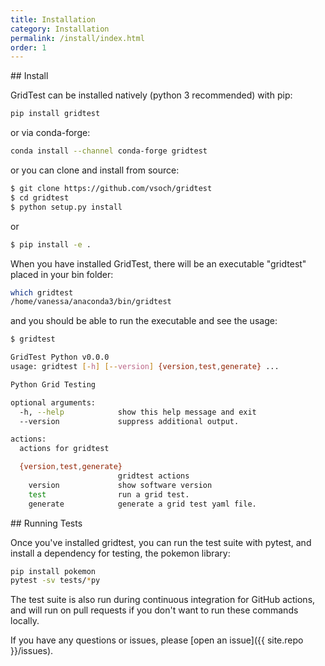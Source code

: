 ```yaml
---
title: Installation
category: Installation
permalink: /install/index.html
order: 1
---
```


<a id="install">
## Install

GridTest can be installed natively (python 3 recommended) with pip:

```bash
pip install gridtest
```

or via conda-forge:

```bash
conda install --channel conda-forge gridtest
```

or you can clone and install from source:

```bash
$ git clone https://github.com/vsoch/gridtest
$ cd gridtest
$ python setup.py install
```

or

```bash
$ pip install -e .
```

When you have installed GridTest, there will be an executable "gridtest"
placed in your bin folder:

```bash
which gridtest
/home/vanessa/anaconda3/bin/gridtest
```

and you should be able to run the executable and see the usage:

```bash
$ gridtest

GridTest Python v0.0.0
usage: gridtest [-h] [--version] {version,test,generate} ...

Python Grid Testing

optional arguments:
  -h, --help            show this help message and exit
  --version             suppress additional output.

actions:
  actions for gridtest

  {version,test,generate}
                        gridtest actions
    version             show software version
    test                run a grid test.
    generate            generate a grid test yaml file.
```

<a id="running-tests">
## Running Tests

Once you've installed gridtest, you can run the test suite with pytest, and
install a dependency for testing, the pokemon library:

```bash
pip install pokemon
pytest -sv tests/*py
```

The test suite is also run during continuous integration for GitHub actions,
and will run on pull requests if you don't want to run these commands locally.


If you have any questions or issues, please [open an issue]({{ site.repo }}/issues).

